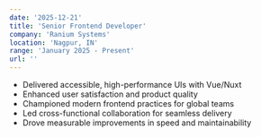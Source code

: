 ```yaml
---
date: '2025-12-21'
title: 'Senior Frontend Developer'
company: 'Ranium Systems'
location: 'Nagpur, IN'
range: 'January 2025 - Present'
url: ''
---
```


- Delivered accessible, high-performance UIs with Vue/Nuxt
- Enhanced user satisfaction and product quality
- Championed modern frontend practices for global teams
- Led cross-functional collaboration for seamless delivery
- Drove measurable improvements in speed and maintainability
